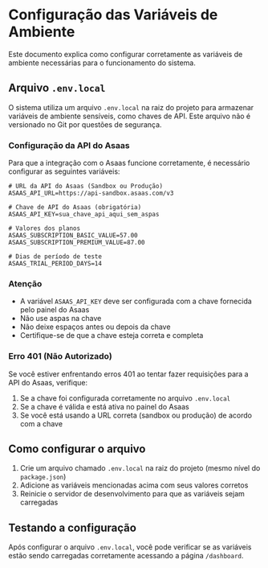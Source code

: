 # Configuração das Variáveis de Ambiente

Este documento explica como configurar corretamente as variáveis de ambiente necessárias para o funcionamento do sistema.

## Arquivo `.env.local`

O sistema utiliza um arquivo `.env.local` na raiz do projeto para armazenar variáveis de ambiente sensíveis, como chaves de API. Este arquivo não é versionado no Git por questões de segurança.

### Configuração da API do Asaas

Para que a integração com o Asaas funcione corretamente, é necessário configurar as seguintes variáveis:

```
# URL da API do Asaas (Sandbox ou Produção)
ASAAS_API_URL=https://api-sandbox.asaas.com/v3

# Chave de API do Asaas (obrigatória)
ASAAS_API_KEY=sua_chave_api_aqui_sem_aspas

# Valores dos planos
ASAAS_SUBSCRIPTION_BASIC_VALUE=57.00
ASAAS_SUBSCRIPTION_PREMIUM_VALUE=87.00

# Dias de período de teste
ASAAS_TRIAL_PERIOD_DAYS=14
```

### Atenção

- A variável `ASAAS_API_KEY` deve ser configurada com a chave fornecida pelo painel do Asaas
- Não use aspas na chave
- Não deixe espaços antes ou depois da chave
- Certifique-se de que a chave esteja correta e completa

### Erro 401 (Não Autorizado)

Se você estiver enfrentando erros 401 ao tentar fazer requisições para a API do Asaas, verifique:

1. Se a chave foi configurada corretamente no arquivo `.env.local`
2. Se a chave é válida e está ativa no painel do Asaas
3. Se você está usando a URL correta (sandbox ou produção) de acordo com a chave

## Como configurar o arquivo

1. Crie um arquivo chamado `.env.local` na raiz do projeto (mesmo nível do `package.json`)
2. Adicione as variáveis mencionadas acima com seus valores corretos
3. Reinicie o servidor de desenvolvimento para que as variáveis sejam carregadas

## Testando a configuração

Após configurar o arquivo `.env.local`, você pode verificar se as variáveis estão sendo carregadas corretamente acessando a página `/dashboard`.
